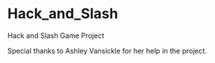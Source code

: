 # Hack_and_Slash

Hack and Slash Game Project

Special thanks to Ashley Vansickle for her help in the project.

